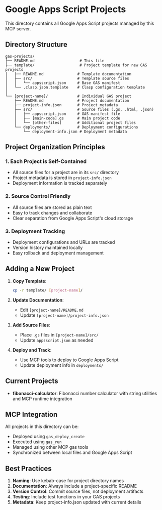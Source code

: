 # Google Apps Script Projects

This directory contains all Google Apps Script projects managed by this MCP server.

## **Directory Structure**

```
gas-projects/
├── README.md                    # This file
├── template/                    # Project template for new GAS projects
│   ├── README.md               # Template documentation
│   ├── src/                    # Template source files
│   │   └── appsscript.json     # Base GAS manifest
│   └── .clasp.json.template    # Clasp configuration template
│
└── [project-name]/             # Individual GAS project
    ├── README.md               # Project documentation
    ├── project-info.json       # Project metadata
    ├── src/                    # Source files (.gs, .html, .json)
    │   ├── appsscript.json     # GAS manifest file
    │   ├── [main-code].gs      # Main project code
    │   └── [other-files]       # Additional project files
    └── deployments/            # Deployment configurations
        └── deployment-info.json # Deployment metadata
```

## **Project Organization Principles**

### **1. Each Project is Self-Contained**
- All source files for a project are in its `src/` directory
- Project metadata is stored in `project-info.json`
- Deployment information is tracked separately

### **2. Source Control Friendly**
- All source files are stored as plain text
- Easy to track changes and collaborate
- Clear separation from Google Apps Script's cloud storage

### **3. Deployment Tracking**
- Deployment configurations and URLs are tracked
- Version history maintained locally
- Easy rollback and deployment management

## **Adding a New Project**

1. **Copy Template**:
   ```bash
   cp -r template/ [project-name]/
   ```

2. **Update Documentation**:
   - Edit `[project-name]/README.md`
   - Update `[project-name]/project-info.json`

3. **Add Source Files**:
   - Place `.gs` files in `[project-name]/src/`
   - Update `appsscript.json` as needed

4. **Deploy and Track**:
   - Use MCP tools to deploy to Google Apps Script
   - Update deployment info in `deployments/`

## **Current Projects**

- **fibonacci-calculator**: Fibonacci number calculator with string utilities and MCP runtime integration

## **MCP Integration**

All projects in this directory can be:
- Deployed using `gas_deploy_create`
- Executed using `gas_run`
- Managed using other MCP gas tools
- Synchronized between local files and Google Apps Script

## **Best Practices**

1. **Naming**: Use kebab-case for project directory names
2. **Documentation**: Always include a project-specific README
3. **Version Control**: Commit source files, not deployment artifacts
4. **Testing**: Include test functions in your GAS projects
5. **Metadata**: Keep project-info.json updated with current details 